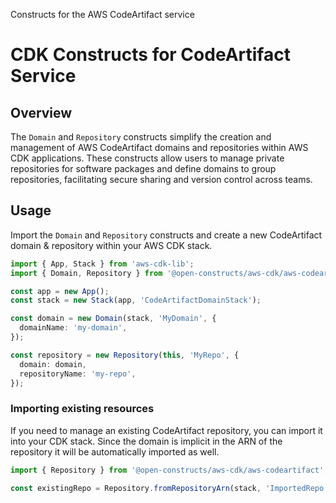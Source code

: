 Constructs for the AWS CodeArtifact service

# CDK Constructs for CodeArtifact Service

## Overview

The `Domain` and `Repository` constructs simplify the creation and management of AWS CodeArtifact domains and repositories within AWS CDK applications. These constructs allow users to manage private repositories for software packages and define domains to group repositories, facilitating secure sharing and version control across teams.

## Usage

Import the `Domain` and `Repository` constructs and create a new CodeArtifact domain & repository within your AWS CDK stack.

```ts
import { App, Stack } from 'aws-cdk-lib';
import { Domain, Repository } from '@open-constructs/aws-cdk/aws-codeartifact';

const app = new App();
const stack = new Stack(app, 'CodeArtifactDomainStack');

const domain = new Domain(stack, 'MyDomain', {
  domainName: 'my-domain',
});

const repository = new Repository(this, 'MyRepo', {
  domain: domain,
  repositoryName: 'my-repo',
});
```

### Importing existing resources

If you need to manage an existing CodeArtifact repository, you can import it into your CDK stack. Since the domain is implicit in the ARN of the repository it will be automatically imported as well.

```ts
import { Repository } from '@open-constructs/aws-cdk/aws-codeartifact';

const existingRepo = Repository.fromRepositoryArn(stack, 'ImportedRepo', 'arn:aws:codeartifact:us-east-1:123456789012:repository/my-domain/my-repo');
```